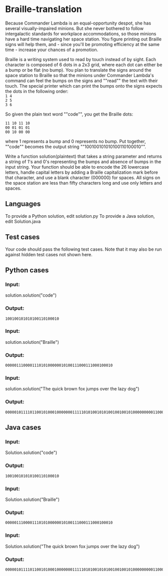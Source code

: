 # Braille-translation

Because Commander Lambda is an equal-opportunity despot, she has several visually-impaired minions. But she never bothered to follow intergalactic standards for workplace accommodations, so those minions have a hard time navigating her space station. You figure printing out Braille signs will help them, and - since you'll be promoting efficiency at the same time - increase your chances of a promotion. 

Braille is a writing system used to read by touch instead of by sight. Each character is composed of 6 dots in a 2x3 grid, where each dot can either be a bump or be flat (no bump). You plan to translate the signs around the space station to Braille so that the minions under Commander Lambda's command can feel the bumps on the signs and ""read"" the text with their touch. The special printer which can print the bumps onto the signs expects the dots in the following order:   
`1 4`  
`2 5`  
`3 6`  
 
So given the plain text word ""code"", you get the Braille dots:    

`11 10 11 10`   
`00 01 01 01`   
`00 10 00 00`   

where 1 represents a bump and 0 represents no bump.  Put together, ""code"" becomes the output string ""100100101010100110100010"".

Write a function solution(plaintext) that takes a string parameter and returns a string of 1's and 0's representing the bumps and absence of bumps in the input string. Your function should be able to encode the 26 lowercase letters, handle capital letters by adding a Braille capitalization mark before that character, and use a blank character (000000) for spaces. All signs on the space station are less than fifty characters long and use only letters and spaces.

## Languages

To provide a Python solution, edit solution.py
To provide a Java solution, edit Solution.java

## Test cases

Your code should pass the following test cases.
Note that it may also be run against hidden test cases not shown here.

## Python cases
### Input:
solution.solution("code")
### Output:
    100100101010100110100010

### Input:   
solution.solution("Braille")   
### Output:    
    000001110000111010100000010100111000111000100010

### Input:   
solution.solution("The quick brown fox jumps over the lazy dog")    
### Output:   
    000001011110110010100010000000111110101001010100100100101000000000110000111010101010010111101110000000110100101010101101000000010110101001101100111100011100000000101010111001100010111010000000011110110010100010000000111000100000101011101111000000100110101010110110

## Java cases
### Input:
Solution.solution("code")
### Output:
    100100101010100110100010

### Input:          
Solution.solution("Braille")    
### Output:     
    000001110000111010100000010100111000111000100010

### Input:    
Solution.solution("The quick brown fox jumps over the lazy dog")   
### Output:   
    000001011110110010100010000000111110101001010100100100101000000000110000111010101010010111101110000000110100101010101101000000010110101001101100111100011100000000101010111001100010111010000000011110110010100010000000111000100000101011101111000000100110101010110110